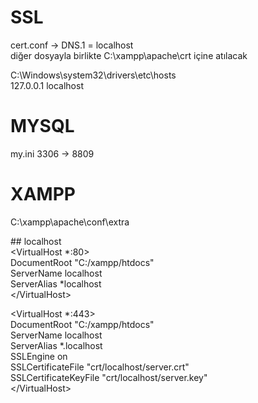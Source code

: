 # SSL
cert.conf -> DNS.1 = localhost <br>
diğer dosyayla birlikte C:\xampp\apache\crt içine atılacak

C:\Windows\system32\drivers\etc\hosts <br>
127.0.0.1 localhost

# MYSQL
my.ini
3306 -> 8809

# XAMPP

C:\xampp\apache\conf\extra

\#\# localhost <br>
 <VirtualHost *:80> <br>
     DocumentRoot "C:/xampp/htdocs" <br>
     ServerName localhost <br>
     ServerAlias *localhost <br>
 \</VirtualHost> <br>
 
 <VirtualHost *:443> <br>
     DocumentRoot "C:/xampp/htdocs" <br>
     ServerName localhost <br>
     ServerAlias *.localhost <br>
     SSLEngine on <br>
     SSLCertificateFile "crt/localhost/server.crt" <br>
     SSLCertificateKeyFile "crt/localhost/server.key" <br>
 \</VirtualHost>
